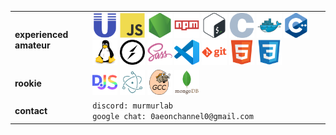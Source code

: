 |||
| --- | --- |
| **experienced amateur** | <img src="https://github.com/devicons/devicon/blob/master/icons/unix/unix-original.svg" title="unix" alt="unix" width="40" height="40"/>&nbsp;<img src="https://github.com/devicons/devicon/blob/master/icons/javascript/javascript-original.svg" title="JavaScript" alt="JavaScript" width="40" height="40"/>&nbsp;<img src="https://github.com/devicons/devicon/blob/master/icons/nodejs/nodejs-original.svg" title="NodeJS" alt="NodeJS" width="40" height="40"/>&nbsp;<img src="https://github.com/devicons/devicon/blob/master/icons/npm/npm-original-wordmark.svg" title="node package manager" alt="node package manager" width="40" height="40"/>&nbsp;<img src="https://github.com/devicons/devicon/blob/master/icons/bash/bash-original.svg" title="bash" alt="bash" width="40" height="40"/>&nbsp;<img src="https://github.com/devicons/devicon/blob/master/icons/c/c-original.svg" title="C" alt="C" width="40" height="40"/>&nbsp;<img src="https://github.com/devicons/devicon/raw/refs/heads/master/icons/docker/docker-original.svg" title="docker" alt="docker" width="40" height="40"/>&nbsp;<img src="https://github.com/devicons/devicon/raw/refs/heads/master/icons/cplusplus/cplusplus-original.svg" title="C++" alt="C++" width="40" height="40"/>&nbsp;<img src="https://github.com/devicons/devicon/blob/master/icons/linux/linux-original.svg" title="linux" alt="linux" width="40" height="40"/>&nbsp;<img src="https://github.com/devicons/devicon/blob/master/icons/socketio/socketio-original.svg" title="socketio" alt="socketio" width="40" height="40"/>&nbsp;<img src="https://github.com/devicons/devicon/blob/master/icons/sass/sass-original.svg" title="Software as a service" alt="Software as a service" width="40" height="40"/>&nbsp;<img src="https://github.com/devicons/devicon/blob/master/icons/vscode/vscode-original.svg" title="vscode tips" alt="vscode tips" width="40" height="40"/>&nbsp;<img src="https://github.com/devicons/devicon/blob/master/icons/git/git-plain-wordmark.svg"  title="git cli" alt="git cli" width="40" height="40"/>&nbsp;<img src="https://github.com/devicons/devicon/blob/master/icons/html5/html5-original.svg" title="HTML5" alt="HTML" width="40" height="40"/>&nbsp;<img src="https://github.com/devicons/devicon/blob/master/icons/css3/css3-original.svg" title="HTML5" alt="HTML" width="40" height="40"/>&nbsp;|
| **rookie** | <img src="https://github.com/devicons/devicon/blob/master/icons/discordjs/discordjs-original.svg" title="discordjs" alt="discordjs" width="40" height="40"/>&nbsp;<img src="https://github.com/devicons/devicon/blob/master/icons/electron/electron-original.svg" title="electronjs" alt="electronjs" width="40" height="40"/>&nbsp;<img src="https://github.com/devicons/devicon/blob/master/icons/gcc/gcc-original.svg" title="how to use make" alt="how to use make" width="40" height="40"/>&nbsp;<img src="https://github.com/devicons/devicon/blob/master/icons/mongodb/mongodb-original-wordmark.svg" title="mongodb" alt="mongodb" width="40" height="40"/>&nbsp;|
| **contact** | `discord: murmurlab` <br> `google chat: 0aeonchannel0@gmail.com`  |  
